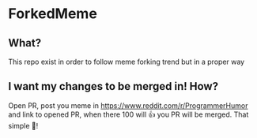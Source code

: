 # ForkedMeme
## What?
This repo exist in order to follow meme forking trend but in a proper way

## I want my changes to be merged in! How?
Open PR, post you meme in https://www.reddit.com/r/ProgrammerHumor and link to opened PR, when there 100 will 👍 you PR will be merged. That simple 💫!

